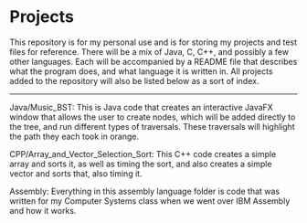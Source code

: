 # Projects

This repository is for my personal use and is for storing my projects and test files for reference. There will be a mix of Java, C, C++, and possibly a few other languages. Each will be accompanied by a README file that describes what the program does, and what language it is written in. All projects added to the repository will also be listed below as a sort of index.

------------------------------------------------------------------------------------------------------------------------------------------

Java/Music_BST: This is Java code that creates an interactive JavaFX window that allows the user to create nodes, which will be added directly to the tree, and run different types of traversals. These traversals will highlight the path they each took in orange.

CPP/Array_and_Vector_Selection_Sort: This C++ code creates a simple array and sorts it, as well as timing the sort, and also creates a simple vector and sorts that, also timing it.

Assembly: Everything in this assembly language folder is code that was written for my Computer Systems class when we went over IBM Assembly and how it works.
